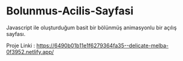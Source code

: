 # Bolunmus-Acilis-Sayfasi
 Javascript ile oluşturduğum basit bir bölünmüş animasyonlu bir açılış sayfası.

Proje Linki : https://6490b01b11e1f6279364fa35--delicate-melba-0f3952.netlify.app/